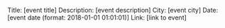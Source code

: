 <!--
It's important to follow the issue format when creating a new event:

Example:

Title: Test event
Description: The best event
City: Stockholm
Date: 2018-01-01 19:00:00
Link: http://example.com
-->

Title: [event title]
Description: [event description]
City: [event city]
Date: [event date (format: 2018-01-01 01:01:01)]
Link: [link to event]
